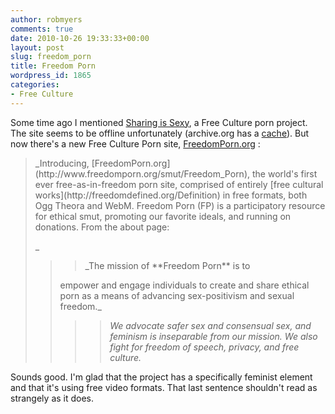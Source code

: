 ```yaml
---
author: robmyers
comments: true
date: 2010-10-26 19:33:33+00:00
layout: post
slug: freedom_porn
title: Freedom Porn
wordpress_id: 1865
categories:
- Free Culture
---
```


Some time ago I mentioned [Sharing is Sexy](/weblog/2008/01/sharing-is-sexy-open-source-porn-laboratory-sex-positive-collective.html), a Free Culture porn project. The site seems to be offline unfortunately (archive.org has a [cache](http://web.archive.org/web/20080319140930/http://www.sharingissexy.org/)). But now there's a new Free Culture Porn site, [FreedomPorn.org](http://www.freedomporn.org/smut/Freedom_Porn) :  
  


<blockquote>_Introducing, [FreedomPorn.org](http://www.freedomporn.org/smut/Freedom_Porn), the world's first ever free-as-in-freedom porn site, comprised of entirely [free cultural works](http://freedomdefined.org/Definition)
in free formats, both Ogg Theora and WebM. Freedom Porn (FP) is a
participatory resource for ethical smut, promoting our favorite ideals,
and running on donations. From the about page:  
  
_
> 
> <blockquote>_The mission of **Freedom Porn** is to
empower and engage individuals to create and share ethical porn as a
means of advancing sex-positivism and sexual freedom._
>> 
>> 

>> 
>> _We advocate safer sex and consensual sex, and feminism is inseparable
from our mission. We also fight for freedom of speech, privacy,
and free culture._
>> 
>> </blockquote>
> 
> </blockquote>


Sounds good. I'm glad that the project has a specifically feminist element and that it's using free video formats. That last sentence shouldn't read as strangely as it does.  


